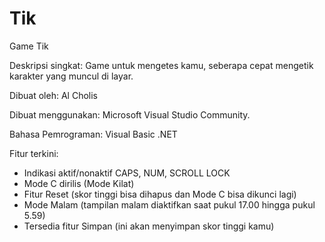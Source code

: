 # Tik
Game Tik

Deskripsi singkat:
Game untuk mengetes kamu, seberapa cepat mengetik karakter yang muncul di layar.

Dibuat oleh:
Al Cholis

Dibuat menggunakan:
Microsoft Visual Studio Community.

Bahasa Pemrograman:
Visual Basic .NET

Fitur terkini:
- Indikasi aktif/nonaktif CAPS, NUM, SCROLL LOCK
- Mode C dirilis (Mode Kilat)
- Fitur Reset (skor tinggi bisa dihapus dan Mode C bisa dikunci lagi)
- Mode Malam (tampilan malam diaktifkan saat pukul 17.00 hingga pukul 5.59)
- Tersedia fitur Simpan (ini akan menyimpan skor tinggi kamu)

